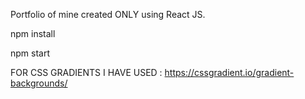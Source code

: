 Portfolio of mine created ONLY using React JS.


npm install

npm start


FOR CSS GRADIENTS I HAVE USED : https://cssgradient.io/gradient-backgrounds/

